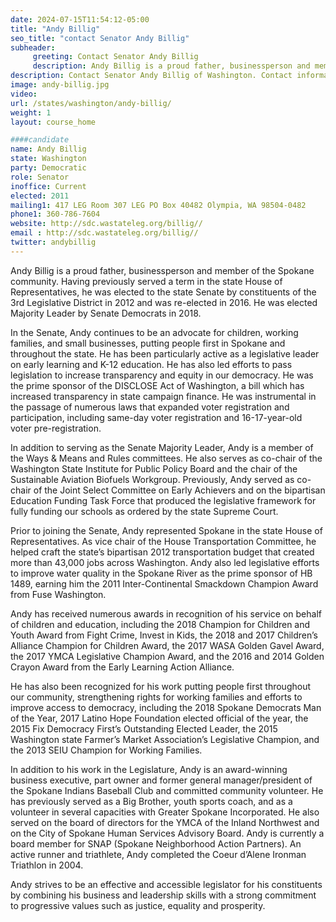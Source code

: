 ```yaml
---
date: 2024-07-15T11:54:12-05:00
title: "Andy Billig"
seo_title: "contact Senator Andy Billig"
subheader:
     greeting: Contact Senator Andy Billig
     description: Andy Billig is a proud father, businessperson and member of the Spokane community. Having previously served a term in the state House of Representatives, he was elected to the state Senate by constituents of the 3rd Legislative District in 2012 and was re-elected in 2016.
description: Contact Senator Andy Billig of Washington. Contact information for Andy Billig includes email address, phone number, and mailing address.
image: andy-billig.jpg
video:
url: /states/washington/andy-billig/
weight: 1
layout: course_home

####candidate
name: Andy Billig
state: Washington
party: Democratic
role: Senator
inoffice: Current
elected: 2011
mailing1: 417 LEG Room 307 LEG PO Box 40482 Olympia, WA 98504-0482
phone1: 360-786-7604
website: http://sdc.wastateleg.org/billig//
email : http://sdc.wastateleg.org/billig//
twitter: andybillig
---
```

Andy Billig is a proud father, businessperson and member of the Spokane community. Having previously served a term in the state House of Representatives, he was elected to the state Senate by constituents of the 3rd Legislative District in 2012 and was re-elected in 2016. He was elected Majority Leader by Senate Democrats in 2018.

In the Senate, Andy continues to be an advocate for children, working families, and small businesses, putting people first in Spokane and throughout the state. He has been particularly active as a legislative leader on early learning and K-12 education. He has also led efforts to pass legislation to increase transparency and equity in our democracy. He was the prime sponsor of the DISCLOSE Act of Washington, a bill which has increased transparency in state campaign finance. He was instrumental in the passage of numerous laws that expanded voter registration and participation, including same-day voter registration and 16-17-year-old voter pre-registration.

In addition to serving as the Senate Majority Leader, Andy is a member of the Ways & Means and Rules committees. He also serves as co-chair of the Washington State Institute for Public Policy Board and the chair of the Sustainable Aviation Biofuels Workgroup. Previously, Andy served as co-chair of the Joint Select Committee on Early Achievers and on the bipartisan Education Funding Task Force that produced the legislative framework for fully funding our schools as ordered by the state Supreme Court.

Prior to joining the Senate, Andy represented Spokane in the state House of Representatives. As vice chair of the House Transportation Committee, he helped craft the state’s bipartisan 2012 transportation budget that created more than 43,000 jobs across Washington. Andy also led legislative efforts to improve water quality in the Spokane River as the prime sponsor of HB 1489, earning him the 2011 Inter-Continental Smackdown Champion Award from Fuse Washington.

Andy has received numerous awards in recognition of his service on behalf of children and education, including the 2018 Champion for Children and Youth Award from Fight Crime, Invest in Kids, the 2018 and 2017 Children’s Alliance Champion for Children Award, the 2017 WASA Golden Gavel Award, the 2017 YMCA Legislative Champion Award, and the 2016 and 2014 Golden Crayon Award from the Early Learning Action Alliance.

He has also been recognized for his work putting people first throughout our community, strengthening rights for working families and efforts to improve access to democracy, including the 2018 Spokane Democrats Man of the Year, 2017 Latino Hope Foundation elected official of the year, the 2015 Fix Democracy First’s Outstanding Elected Leader, the 2015 Washington state Farmer’s Market Association’s Legislative Champion, and the 2013 SEIU Champion for Working Families.

In addition to his work in the Legislature, Andy is an award-winning business executive, part owner and former general manager/president of the Spokane Indians Baseball Club and committed community volunteer. He has previously served as a Big Brother, youth sports coach, and as a volunteer in several capacities with Greater Spokane Incorporated. He also served on the board of directors for the YMCA of the Inland Northwest and on the City of Spokane Human Services Advisory Board. Andy is currently a board member for SNAP (Spokane Neighborhood Action Partners). An active runner and triathlete, Andy completed the Coeur d’Alene Ironman Triathlon in 2004.

Andy strives to be an effective and accessible legislator for his constituents by combining his business and leadership skills with a strong commitment to progressive values such as justice, equality and prosperity.


